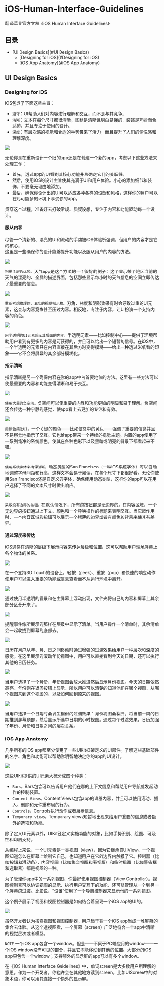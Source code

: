 # iOS-Human-Interface-Guidelines
翻译苹果官方文档《iOS Human Interface Guidelines》

## 目录
* [UI Design Basics](#UI Design Basics)
  * [Designing for iOS](#Designing for iOS)
  * [iOS App Anatomy](#iOS App Anatomy)

## <a name="UI Design Basics"/>UI Design Basics
### <a name="Designing for iOS"/>Designing for iOS
iOS包含了下面这些主旨：  
* `遵守`：UI帮助人们对内容进行理解和交互，而不是与其竞争。
* `清晰`：文本在每个尺寸都很清晰，图标是清晰且明白易懂的，装饰是巧妙而合适的，并且专注于使用的设计。
* `深度`：有层次感的视觉和合适的手势带来了活力，而且提升了人们的愉悦感和理解深度。

![](https://github.com/Cloudox/iOS-Human-Interface-Guidelines/blob/master/UI%20Design%20Basics/Designing%20for%20iOS/1.png)  

无论你是在重新设计一个旧的app还是在创建一个新的app，考虑以下这些方法来处理工作：
* 首先，透过app的UI看到其核心功能并且确定它们的关联性。
* 然后，使用iOS的设计主旨使其充满于UI和用户体验。小心的添加细节和装饰，不要毫无理由地添加。
* 最后，确保你设计出的UI可以适应各种各样的设备和风格，这样你的用户可以在尽可能多的环境下享受你的app。

贯穿这个过程，准备好去打破常规、质疑设想，专注于内容和功能驱动每一个设计。

#### 服从内容
尽管一个清新的、漂亮的UI和流动的手势被iOS体验所强调，但用户的内容才是它的核心。  
这里是一些确保你的设计能够提升功能以及服从用户的内容的方法。

![](https://github.com/Cloudox/iOS-Human-Interface-Guidelines/blob/master/UI%20Design%20Basics/Designing%20for%20iOS/2.png)

`利用全屏的优势。`天气app是这个方法的一个很好的例子：这个显示某个地区当前的天气的漂亮的、全屏的描述界面，包括那些显示每小时的天气信息的空间立即传达了最重要的信息。

![](https://github.com/Cloudox/iOS-Human-Interface-Guidelines/blob/master/UI%20Design%20Basics/Designing%20for%20iOS/3.png)

`重新考虑物理的、真实的视觉指示物。`刃角、梯度和阴影效果有时会导致过重的UI元素，这会与内容竞争甚至压过内容。相反地，专注于内容，让UI扮演一个支持内容的角色。

![](https://github.com/Cloudox/iOS-Human-Interface-Guidelines/blob/master/UI%20Design%20Basics/Designing%20for%20iOS/4.png)

`用半透明的UI元素暗示其后面的内容。`半透明元素——比如控制中心——提供了环境帮助用户看到有更多的内容是可获得的，并且可以给出一个短暂的信号。在iOS中，一个半透明的元素只在内容直接在其后方时变得模糊——给出一种透过米纸看的印象——它不会将屏幕的其余部分模糊化。

#### 指示清晰
指示清晰是另一个确保内容在你的app中占首要地位的方法。这里有一些方法可以使最重要的内容和功能变得清晰和易于交互。

![](https://github.com/Cloudox/iOS-Human-Interface-Guidelines/blob/master/UI%20Design%20Basics/Designing%20for%20iOS/5.png)

`使用大量的负空间。`负空间可以使重要的内容和功能更加的明显和易于理解。负空间还会传达一种宁静的感觉，使app看上去更加的专注和有效。

![](https://github.com/Cloudox/iOS-Human-Interface-Guidelines/blob/master/UI%20Design%20Basics/Designing%20for%20iOS/6.png)

`用颜色简化UI。`一个关键的颜色——比如便签中的黄色——强调了重要的信息并且不易察觉地指示了交互。它也给app带来一个持续的视觉主题。内置的app使用了一系列纯净的系统颜色，使其在各种色彩下以及黑暗或明亮的背景下都看起来不错。

![](https://github.com/Cloudox/iOS-Human-Interface-Guidelines/blob/master/UI%20Design%20Basics/Designing%20for%20iOS/7.png)

`使用系统字体来确保清晰。`动态类型的San Francisco（一种iOS系统字体）可以自动地调整字母间距和行高，这样文本会易于阅读，在每个尺寸下都很好看。无论你使用San Francisco还是自定义的字体，确保使用动态类型，这样你的app可以在用户选择了不同的文本尺寸时做出响应。

![](https://github.com/Cloudox/iOS-Human-Interface-Guidelines/blob/master/UI%20Design%20Basics/Designing%20for%20iOS/8.png)

`采取没有边界的按钮。`在默认情况下，所有的按钮都是无边界的。在内容区域，一个无边界的按钮通过上下文、颜色和一个呼唤操作的标题来表明交互。当它起作用时，一个内容区域的按钮可以展示一个稀薄的边界或者有颜色的背景来使其有差异。

#### 通过深度来传达
iOS通常在清晰的层级下展示内容来传达层级和位置，这可以帮助用户理解屏幕上各个物体的关系。

![](https://github.com/Cloudox/iOS-Human-Interface-Guidelines/blob/master/UI%20Design%20Basics/Designing%20for%20iOS/9.png)

在一个支持3D Touch的设备上，轻按（peek）、重按（pop）和快速的响应动作使用户可以进入重要的功能或信息查看而不从运行环境中离开。

![](https://github.com/Cloudox/iOS-Human-Interface-Guidelines/blob/master/UI%20Design%20Basics/Designing%20for%20iOS/10.png)

通过使用半透明的背景和在主屏幕上浮动出现，文件夹将自己的内容和屏幕上其余部分区分开来了。

![](https://github.com/Cloudox/iOS-Human-Interface-Guidelines/blob/master/UI%20Design%20Basics/Designing%20for%20iOS/11.png)

提醒事件像所展示的那样在层级中显示了清单。当用户操作一个清单时，其余清单会一起收拢到屏幕的底部去。

![](https://github.com/Cloudox/iOS-Human-Interface-Guidelines/blob/master/UI%20Design%20Basics/Designing%20for%20iOS/12.png)

日历在用户从年、月、日之间移动时通过增强的过渡效果给用户一种层次和深度的感觉。在这里展示的滚动年份视图中，用户可以直接看到今天的日期，还可以执行其他的日历任务。

![](https://github.com/Cloudox/iOS-Human-Interface-Guidelines/blob/master/UI%20Design%20Basics/Designing%20for%20iOS/13.png)

当用户选择了一个月份，年份视图会放大推进然后显示月份视图。今天的日期依然高亮，年份则在返回按钮上显示，所以用户可以清楚的知道他们在哪个视图，从哪个视图来到这个视图的，以及如何回到原来的视图。

![](https://github.com/Cloudox/iOS-Human-Interface-Guidelines/blob/master/UI%20Design%20Basics/Designing%20for%20iOS/14.png)

当用户选择一个日期时会发生相似的过渡效果：月份视图会裂开，将当前一周的日期推到屏幕顶部，然后显示所选中日期的小时视图。通过每个过渡效果，日历加强了年份、月份和日期之间的层次关系。


### <a name="iOS App Anatomy"/>iOS App Anatomy
几乎所有的iOS app都至少使用了一些UIKit框架定义的UI部件。了解这些基础部件的名字、角色和功能可以帮助你明智地决定你的app的UI设计。

![](https://github.com/Cloudox/iOS-Human-Interface-Guidelines/blob/master/UI%20Design%20Basics/iOS%20App%20Anatomy/1.png)

这些UIKit提供的UI元素大概分成四个种类：
* `Bars。`Bars包含可以告诉用户他们在哪的上下文信息和帮助用户导航或发起动作的控制装置。
* `Content Views。`Content Views包含app的详细内容，并且可以使用滚动、插入、删除和元件重布局的行为。
* `Controls。`Controls执行动作或者展示信息。
* `Temporary views。`Temporary views短暂地出现来给用户重要的信息或者额外的选项和功能。

除了定义UI元素以外，UIKit还定义实施功能的对象，比如手势识别、绘图、可及性和印刷支持。

从编程上来说，一个UI元素是一类视图（view），因为它继承自UIView。一个视图知道怎么在屏幕上绘制它自己，也知道用户在它的边界内触摸了它。控制器（比如按钮和滑动条）、内容视图（比如集合视图和表视图）和临时视图（比如警告框和选取器）都是视图的一种。

为了管理你app中的一系列视图，你最好使用视图控制器（View Controller）。视图控制器可以协调视图的显示，执行用户交互下的功能，还可以管理从一个到另一个屏幕的过渡。比如说，“设置”使用了一个导航控制器来显示他的一系列视图。

这个例子展示了视图和视图控制器是如何结合着呈现一个iOS app的UI的。

![](https://github.com/Cloudox/iOS-Human-Interface-Guidelines/blob/master/UI%20Design%20Basics/iOS%20App%20Anatomy/2.png)

虽然开发者认为按照视图和视图控制器，用户趋于将一个iOS app当成一堆屏幕的集合去体验。从这个透视图看，一个屏幕（screen）广泛地符合一个app中清晰的视觉层次或者模型。

`NOTE`
一个iOS app包含一个window。但是——不同于PC端应用的window——一个iOS window没有可见的部分，并且它不能移动到其他的位置。大部分的iOS app只包含一个window；支持额外的显示屏的app可以有多个window。

在《iOS Human Interface Guidelines》中，单词screen是大多数用户所理解的意思。作为一个开发者，你也许会在其他地方读到screen，比如UIScreen中的对象术语，你可以用其连接一个额外的显示屏。
